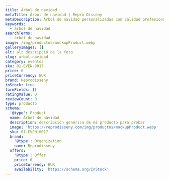 ```yaml
---
title: Árbol de navidad
metaTitle: Árbol de navidad | Repro Disseny
metaDescription: Árbol de navidad personalizadas con calidad profesional en Cataluña.
keywords:
  - árbol de navidad
searchTerms:
  - árbol de navidad
image: /img/productos/mockupProduct.webp
galleryImages: []
alt: alt descripció de la foto
slug: arbol-navidad
category: eventos
sku: 01-EVEN-0017
price: 0
priceCurrency: EUR
brand: Reprodisseny
inStock: true
formFields: []
ratingValue: 0
reviewCount: 0
type: producto
schema:
  '@type': Product
  name: Árbol de navidad
  description: descripción genérica de mi producto para probar
  image: 'https://reprodisseny.com/img/productos/mockupProduct.webp'
  sku: 01-EVEN-0017
  brand:
    '@type': Organization
    name: Reprodisseny
  offers:
    '@type': Offer
    price: 0
    priceCurrency: EUR
    availability: 'https://schema.org/InStock'
---
```


